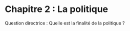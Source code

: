 # Chapitre 2 : La politique

Question directrice : Quelle est la finalité de la politique ?

<script>subPages()</script>
